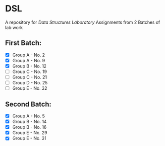 # DSL
A repository for _Data Structures Laboratory_ Assignments from 2 Batches of lab work

## First Batch:
* [x] Group A - No. 2
* [x] Group A - No. 9
* [x] Group B - No. 12
* [ ] Group C - No. 19
* [ ] Group C - No. 21
* [ ] Group D - No. 25
* [ ] Group E - No. 32

## Second Batch:
* [x] Group A - No. 5
* [x] Group B - No. 14
* [x] Group B - No. 16 
* [x] Group E - No. 29
* [x] Group E - No. 31
